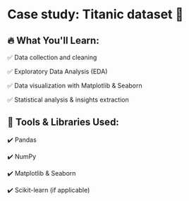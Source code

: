 # Case study: Titanic dataset 🚀


## 🔥 What You'll Learn:

✅ Data collection and cleaning

✅ Exploratory Data Analysis (EDA)

✅ Data visualization with Matplotlib & Seaborn

✅ Statistical analysis & insights extraction


## 📌 Tools & Libraries Used:

✔️ Pandas

✔️ NumPy

✔️ Matplotlib & Seaborn

✔️ Scikit-learn (if applicable)
